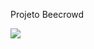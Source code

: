 Projeto Beecrowd

<img src="https://github.com/user-attachments/assets/998a3f45-2c66-476b-8dae-8dbfb7d74ad6">
